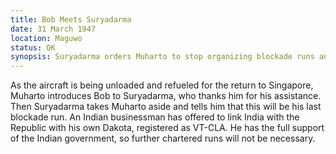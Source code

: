 ```yaml
---
title: Bob Meets Suryadarma
date: 31 March 1947
location: Maguwo 
status: OK
synopsis: Suryadarma orders Muharto to stop organizing blockade runs and return to his desk duties in Jogja. 
---
```

As the aircraft is being unloaded and refueled for the return to Singapore, Muharto introduces Bob to Suryadarma, who thanks him for his assistance. Then Suryadarma takes Muharto aside and tells him that this will be his last blockade run. An Indian businessman has offered to link India with the Republic with his own Dakota, registered as VT-CLA. He has the full support of the Indian government, so further chartered runs will not be necessary.  